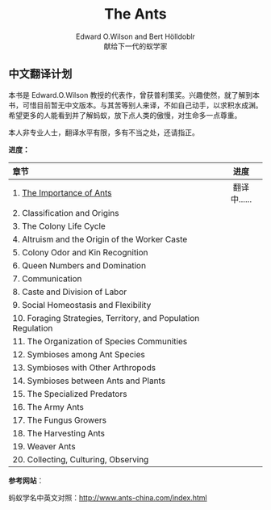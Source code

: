 <h1>
    <center>The Ants</center>
</h1>
<center>Edward O.Wilson and Bert Hölldoblr</center>
<center>献给下一代的蚁学家</center>

## 中文翻译计划

本书是 Edward.O.Wilson 教授的代表作，曾获普利策奖。兴趣使然，就了解到本书，可惜目前暂无中文版本。与其苦等别人来译，不如自己动手，以求积水成渊。希望更多的人能看到并了解蚂蚁，放下点人类的傲慢，对生命多一点尊重。

本人非专业人士，翻译水平有限，多有不当之处，还请指正。

**进度：**

| 章节                                                         |     进度     |
| :----------------------------------------------------------- | :----------: |
| 1. [The Importance of Ants](https://gallanordleaf.github.io/ants-trans/C1) | 翻译中...... |
| 2. Classification and Origins                                |              |
| 3. The Colony Life Cycle                                     |              |
| 4. Altruism and the Origin of the Worker Caste               |              |
| 5. Colony Odor and Kin Recognition                           |              |
| 6. Queen Numbers and Domination                              |              |
| 7. Communication                                             |              |
| 8. Caste and Division of Labor                               |              |
| 9. Social Homeostasis and Flexibility                        |              |
| 10. Foraging Strategies, Territory, and Population Regulation |              |
| 11. The Organization of Species Communities                  |              |
| 12. Symbioses among Ant Species                              |              |
| 13. Symbioses with Other Arthropods                          |              |
| 14. Symbioses between Ants and Plants                        |              |
| 15. The Specialized Predators                                |              |
| 16. The Army Ants                                            |              |
| 17. The Fungus Growers                                       |              |
| 18. The Harvesting Ants                                      |              |
| 19. Weaver Ants                                              |              |
| 20. Collecting, Culturing, Observing                         |              |

**参考网站**：

蚂蚁学名中英文对照：http://www.ants-china.com/index.html

